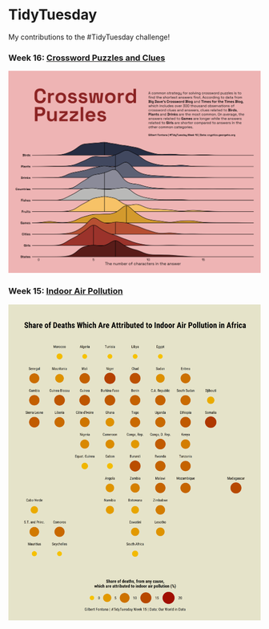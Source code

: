 # TidyTuesday
My contributions to the #TidyTuesday challenge!


### Week 16: [Crossword Puzzles and Clues](https://github.com/gilbertfontana/TidyTuesday/tree/main/Week16)
![](https://github.com/gilbertfontana/TidyTuesday/blob/main/Week16/tidytuesday_week_16.png)

### Week 15: [Indoor Air Pollution](https://github.com/gilbertfontana/TidyTuesday/tree/main/Week15)
![](https://github.com/gilbertfontana/TidyTuesday/blob/main/Week15/tidytuesday_week_15.png)
